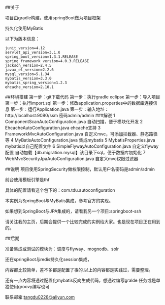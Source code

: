 ##关于

项目由gradle构建，使用springBoot做为项目框架

持久化使用MyBatis

以下为版本信息：

	junit_version=4.12
	servlet_api_version=3.1.0
	spring_boot_version=1.3.1.RELEASE
	spring_framework_version=4.0.3.RELEASE
	jackson_version=2.4.5
	javax_el_version=2.2.6
	mysql_version=5.1.34
	mybatis_version=3.3.0
	mybatis_spring_version=1.2.3
	ehcache_version=2.10.1
##环境搭建
第一步：git下载代码
第一步：执行gradle eclipse
第一步：导入项目
第一步：执行import.sql
第一步：修改application.properties中的数据库连接信息
第一步：运行Application.java
第一步：输入地址：http://localhost:9080/ssm 密码admin/admin
###解说
1 ComponentScanAutoConfiguration.java
	自动扫描，便于模块化开发
2 EhcacheAutoConfiguration.java
	ehcache支持
3 FrameworkMvcAutoConfiguration.java
	自定义mvc，可添加拦截器、静态路径等
4 MyBatisAutoConfiguration.java
	集成mybatis
5 MybatisProperties.java
	mybatis以自己配置文件
6 SimpleFlywayAutoConfiguration.java
	自定义flyway配置 自动加载【db.migration.mysql】该目录下sql，便于数据库初始化
7 WebMvcSecurityJpaAutoConfiguration.java
	自定义mvc权限过滤器

##说明
项目使用SpringSecurity做权限控制，默认用户名密码是admin/admin

前台使用模板引擎是thf

具体的配置请看这个包下的：com.tdu.autoconfiguration

本实例为SpringBoot与MyBatis集成，参考官方的实现。

如果想到SpringBoot与JPA集成的，请看我另一个项目:springboot-ssh

请关注我的主页，后期会提供一个比较完成的实例给大家。也是现在项目正在用到的。

##后期

准备集成或测试的模块为：调度与flyway、mognodb、solr

还在springBoot与redis持久化session集成，

内容都比较简单，差不多都是配置了事的.以上的内容都是实践过，需要整理。

还有一点内容将通过配置化mybatis反向生成代码，想通过编写gralde 任务或是单独使用groovy编写也可

联系邮箱:tangdu0228@aliyun.com